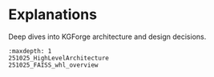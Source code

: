 # Explanations

Deep dives into KGForge architecture and design decisions.

```{toctree}
:maxdepth: 1
251025_HighLevelArchitecture
251025_FAISS_whl_overview
```
